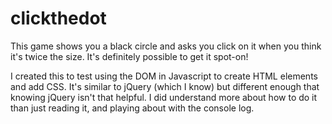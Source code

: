 # clickthedot

This game shows you a black circle and asks you click on it when you think it's twice the size. It's definitely possible to get it spot-on!

I created this to test using the DOM in Javascript to create HTML elements and add CSS. It's similar to jQuery (which I know) but different enough that knowing jQuery isn't that helpful. I did understand more about how to do it than just reading it, and playing about with the console log.
